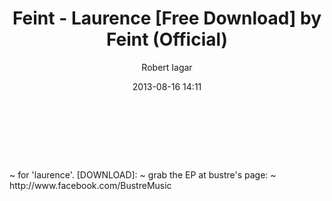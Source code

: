 ﻿---
layout: post
title: Feint - Laurence [Free Download] by Feint (Official)
date: 2013-08-16 14:11
author: "Robert Iagar"
comments: true
tags: [and, bass, drum, feint, IFTTT, laurence, SoundCloud]
---
<div><br /><br /><br /><br />~ for 'laurence'. [DOWNLOAD]: ~ grab the EP at bustre's page: ~ http://www.facebook.com/BustreMusic</div>
